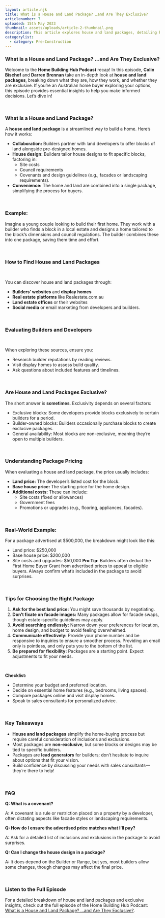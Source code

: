 ```yaml
---
layout: article.njk
title: What is a House and Land Package? …and Are They Exclusive?
articlenumber: 7
uploaded: 15th May 2023
thumbnail: assets/uploads/article-2-thumbnail.png
description: This article explores house and land packages, detailing how they work, pricing factors, whether they are exclusive, and expert tips to help make informed decisions when selecting a package.
categorylist:
  - category: Pre-Construction
---
```


### What is a House and Land Package? …and Are They Exclusive?

Welcome to the **Home Building Hub Podcast** recap! In this episode, **Colin Bischof** and **Darren Brennan** take an in-depth look at **house and land packages**, breaking down what they are, how they work, and whether they are exclusive. If you’re an Australian home buyer exploring your options, this episode provides essential insights to help you make informed decisions. Let’s dive in!

<br>

### What Is a House and Land Package?
A **house and land package** is a streamlined way to build a home. Here’s how it works:
  - **Collaboration:** Builders partner with land developers to offer blocks of land alongside pre-designed homes.
  - **House design:** Builders tailor house designs to fit specific blocks, factoring in:
    - Site costs
    - Council requirements
    - Covenants and design guidelines (e.g., facades or landscaping requirements).
  - **Convenience:** The home and land are combined into a single package, simplifying the process for buyers.

<br>

### Example:

Imagine a young couple looking to build their first home. They work with a builder who finds a block in a local estate and designs a home tailored to the block’s dimensions and council regulations. The builder combines these into one package, saving them time and effort.

<br>

### How to Find House and Land Packages

<br>

You can discover house and land packages through:

  - **Builders’ websites** and **display homes**
  - **Real estate platforms** like Realestate.com.au
  - **Land estate offices** or their websites
  - **Social media** or email marketing from developers and builders.

<br>

### Evaluating Builders and Developers

<br>

When exploring these sources, ensure you:
  - Research builder reputations by reading reviews.
  - Visit display homes to assess build quality.
  - Ask questions about included features and timelines.

<br>

### Are House and Land Packages Exclusive?
The short answer is **sometimes**. Exclusivity depends on several factors:
  - Exclusive blocks: Some developers provide blocks exclusively to certain builders for a period.
  - Builder-owned blocks: Builders occasionally purchase blocks to create exclusive packages.
  - General availability: Most blocks are non-exclusive, meaning they’re open to multiple builders.

<br>

### Understanding Package Pricing
When evaluating a house and land package, the price usually includes:
  - **Land price:** The developer’s listed cost for the block.
  - **Base house price:** The starting price for the home design.
  - **Additional costs:** These can include:
    - Site costs (fixed or allowances)
    - Government fees
    - Promotions or upgrades (e.g., flooring, appliances, facades).

<br>

### Real-World Example:
For a package advertised at $500,000, the breakdown might look like this:
 - Land price: $250,000
 - Base house price: $200,000
 - Site costs and upgrades: $50,000
**Pro Tip:** Builders often deduct the First Home Buyer Grant from advertised prices to appeal to eligible buyers. Always confirm what’s included in the package to avoid surprises.

<br>

### Tips for Choosing the Right Package
1. **Ask for the best land price:** You might save thousands by negotiating.
2. **Don’t fixate on facade images:** Many packages allow for facade swaps, though estate-specific guidelines may apply.
3. **Avoid searching endlessly:** Narrow down your preferences for location, home design, and budget to avoid feeling overwhelmed.
4. **Communicate effectively:** Provide your phone number and be responsive to inquiries to ensure a smoother process. Providing an email only is pointless, and only puts you to the bottom of the list.
5. **Be prepared for flexibility:** Packages are a starting point. Expect adjustments to fit your needs.

<br>

**Checklist:**
  - Determine your budget and preferred location.
  - Decide on essential home features (e.g., bedrooms, living spaces).
  - Compare packages online and visit display homes.
  - Speak to sales consultants for personalized advice.

<br>

### Key Takeaways
  - **House and land packages** simplify the home-buying process but require careful consideration of inclusions and exclusions.
  - Most packages are **non-exclusive**, but some blocks or designs may be tied to specific builders.
  - Packages are **lead generators** for builders; don’t hesitate to inquire about options that fit your vision.
  - Build confidence by discussing your needs with sales consultants—they’re there to help!

<br>

### FAQ

**Q: What is a covenant?**

A: A covenant is a rule or restriction placed on a property by a developer, often dictating aspects like facade styles or landscaping requirements.

**Q: How do I ensure the advertised price matches what I’ll pay?**

A: Ask for a detailed list of inclusions and exclusions in the package to avoid surprises.

**Q: Can I change the house design in a package?**

A: It does depend on the Builder or Range, but yes, most builders allow some changes, though changes may affect the final price.

<br>

### Listen to the Full Episode
For a detailed breakdown of house and land packages and exclusive insights, check out the full episode of the Home Building Hub Podcast: <a href="/posts/ep-7" id="intext-link" target="_blank">What is a House and Land Package? …and Are They Exclusive?</a>.